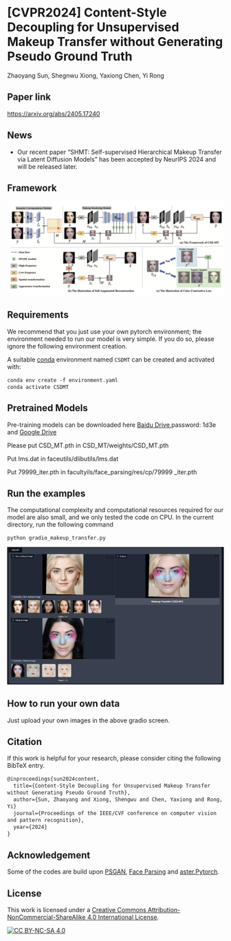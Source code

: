 # [CVPR2024] Content-Style Decoupling for Unsupervised Makeup Transfer without Generating Pseudo Ground Truth

Zhaoyang Sun, Shegnwu Xiong, Yaxiong Chen, Yi Rong

## Paper link

https://arxiv.org/abs/2405.17240

## News 

+ Our recent paper “SHMT: Self-supervised Hierarchical Makeup Transfer via Latent Diffusion Models” has been accepted by NeurIPS 2024 and will be released later.
## Framework

![Image text](./asset/network.jpg)

## Requirements

We recommend that you just use your own pytorch environment; the environment needed to run our model is very simple. If you do so, please ignore the following environment creation.

A suitable [conda](https://conda.io/) environment named `CSDMT` can be created
and activated with:

```
conda env create -f environment.yaml
conda activate CSDMT
```

## Pretrained Models
Pre-training models can be downloaded here [Baidu Drive](https://pan.baidu.com/s/1C7K4xk5W0X65yUQh41AmfQ),password: 1d3e and [Google Drive](https://drive.google.com/drive/folders/1pvSgkpsb7k6Ph1_oCmFkMQZPgL7PaTO0?usp=drive_link)

Please put CSD_MT.pth in CSD_MT/weights/CSD_MT.pth

Put lms.dat in faceutils/dlibutils/lms.dat

Put 79999_iter.pth in facultyils/face_parsing/res/cp/79999 _iter.pth


## Run the examples

The computational complexity and computational resources required for our model are also small, and we only tested the code on CPU.
In the current directory, run the following command

```
python gradio_makeup_transfer.py
```
![Image text](./asset/result.jpg)

## How to run your own data

Just upload your own images in the above gradio screen.

## Citation

If this work is helpful for your research, please consider citing the following BibTeX entry.

```text
@inproceedings{sun2024content,
  title={Content-Style Decoupling for Unsupervised Makeup Transfer without Generating Pseudo Ground Truth},
  author={Sun, Zhaoyang and Xiong, Shengwu and Chen, Yaxiong and Rong, Yi}
  journal={Proceedings of the IEEE/CVF conference on computer vision and pattern recognition},
  year={2024}
}
```

## Acknowledgement

Some of the codes are build upon [PSGAN](https://github.com/wtjiang98/PSGAN), [Face Parsing](https://github.com/zllrunning/face-parsing.PyTorch) and [aster.Pytorch](https://github.com/ayumiymk/aster.pytorch).

## License

This work is licensed under a
[Creative Commons Attribution-NonCommercial-ShareAlike 4.0 International License][cc-by-nc-sa].

[![CC BY-NC-SA 4.0][cc-by-nc-sa-image]][cc-by-nc-sa]

[cc-by-nc-sa]: http://creativecommons.org/licenses/by-nc-sa/4.0/
[cc-by-nc-sa-image]: https://licensebuttons.net/l/by-nc-sa/4.0/88x31.png
[cc-by-nc-sa-shield]: https://img.shields.io/badge/License-CC%20BY--NC--SA%204.0-lightgrey.svg
